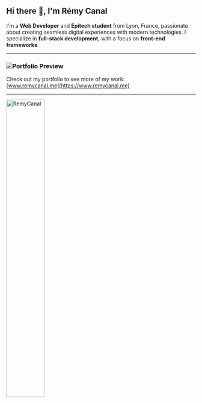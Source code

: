 ## Hi there 👋, I'm Rémy Canal

I'm a **Web Developer** and **Epitech student** from Lyon, France, passionate about creating seamless digital experiences with modern technologies. I specialize in **full-stack development**, with a focus on **front-end frameworks**.

---

### ![Portfolio Preview](https://www.remycanal.me/img/metaImg.png)

Check out my portfolio to see more of my work:  
[www.remycanal.me](https://www.remycanal.me)

---

<p>
  <img align="left" width="45%" src="https://github-readme-stats.vercel.app/api/top-langs?username=RemyCanal&show_icons=true&locale=en&layout=compact" alt="RemyCanal" />
</p>
